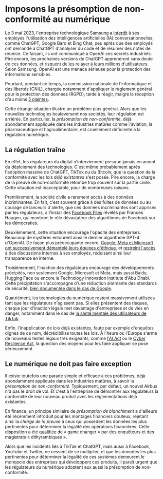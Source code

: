 # Imposons la présomption de non-conformité au numérique

Le 3 mai 2023, l'entreprise technologique Samsung a [interdit](https://www.journaldugeek.com/2023/05/03/chatgpt-pourquoi-samsung-interdit-a-ses-employes-dutiliser-lia/) à ses employés l'utilisation des intelligences artificielles (IA) conversationnelles, comme ChatGPT, Google Bard et Bing Chat,
peu après que des employés ont demandé à ChatGPT d'analyser du code et de résumer des notes de réunion.
Ce faisant, ils ont communiqué à OpenAI ces secrets industriels.
Pire encore, les prochaines versions de ChatGPT apprendront sans doute de ces données, et [risquent de les relayer à leurs millions d'utilisateurs](https://arxiv.org/abs/2304.05197).
Selon Samsung, OpenAI est une menace sérieuse pour la protection des informations sensibles.

Pourtant, pendant ce temps,
la commission nationale de l'informatique et des libertés (CNIL),
chargée notamment d'appliquer le règlement général pour la protection des données (RGPD),
tarde à réagir, 
malgré la réception d'au moins [5 plaintes](https://www.lesechos.fr/tech-medias/hightech/chatgpt-la-cnil-enquete-sur-cinq-plaintes-1934550).

Cette étrange situation illustre un problème plus général.
Alors que les nouvelles technologies bouleversent nos sociétés,
leur régulation est arriérée.
En particulier, la *présomption de non-conformité*,
déjà abondamment appliquée dans les industries matûres
comme l'aviation, la pharmaceutique et l'agroalimentaire,
est cruellement déficiente à la régulation numérique.


## La régulation traîne

En effet, les régulateurs du digital n'interviennent presque jamais 
en amont du déploiement des technologies.
C'est même probablement après l'adoption massive de ChatGPT, TikTok ou du Bitcoin, 
que la question de la conformité avec les lois *déjà existantes* s'est posée.
Pire encore, la charge de la preuve de non-conformité retombe trop souvent sur la partie civile.
Cette situation est inacceptable, pour de nombreuses raisons.

Premièrement, la société civile a rarement accès à des données incriminantes.
En fait, c'est souvent grâce à des fuites de données ou au courage de lanceurs d'alerte,
que ces données incriminantes sont apprises par les régulateurs,
à l'instar des [Facebook Files](https://www.la-croix.com/Economie/Frances-Haugen-lanceuse-dalerte-issue-Facebook-tournee-europeenne-2021-11-07-1201184083) révélés par Frances Haugen, 
qui montrent le rôle dévastateur des algorithmes de Facebook sur les démocraties.

Deuxièmement, cette situation encourage l'opacité des entreprises.
Beaucoup de mystères entourent ainsi le dernier algorithme GPT-4 d'OpenAI.
De façon plus préoccupante encore, 
[Google, Meta et Microsoft ont successivement démantelé leurs équipes d'éthique](https://techcrunch.com/2023/03/13/microsoft-lays-off-an-ethical-ai-team-as-it-doubles-down-on-openai/),
et [restreint l'accès](https://www.wsj.com/articles/facebook-limits-employee-access-to-some-internal-discussion-groups-11634171786) à des discussions internes à ses employés,
réduisant ainsi leur transparence en interne.

Troisièmement, l'inaction des régulateurs encourage des développements précipités, 
non seulement Google, Microsoft et Meta,
mais aussi Baidu, Hugging Face ou encore le Technology Innovation Institute d'Abu Dhabi.
Cette précipitation s'accompagne d'une réduction alarmante des standards de sécurité,
[bien documentée dans le cas de Google](https://www.bloomberg.com/news/features/2023-04-19/google-bard-ai-chatbot-raises-ethical-concerns-from-employees#xj4y7vzkg).

Quatrièment, les technologies du numérique restent massivement utilisées
tant que les régulateurs n'agissent pas.
Si elles présentent des risques, chaque jour d'inaction légale met davantage d'entreprises et de vies en danger,
notamment dans le cas de [la santé mentale des utilisateurs de TikTok](https://jonathanhaidt.substack.com/p/international-mental-illness-part-one).

Enfin, l'inapplication de lois déjà existantes, faute par exemple d'enquêtes dignes de ce nom, décrédibilise toutes les lois.
À l'heure où l'Europe s'arme de nouveaux textes légaux très exigeants,
comme [l'AI Act](https://artificialintelligenceact.eu/) ou le [Cyber Resilience Act](https://digital-strategy.ec.europa.eu/en/library/cyber-resilience-act),
la question des moyens pour les faire appliquer se pose sérieusement.

## Le numérique ne doit pas faire exception

Il existe toutefois une parade simple et efficace à ces problèmes,
déjà abondamment appliquée dans les industries matûres, 
à savoir la *présomption de non-conformité*.
Typiquement, par défaut, un nouvel Airbus n'a pas le droit de vol.
Et c'est à l'entreprise de démontrer aux régulateurs la conformité de leur nouveau produit 
avec les réglementations déjà existantes.

En finance, un principe similaire de *présomption de blanchiment* 
a d'ailleurs été récemment introduit pour les montages financiers douteux,
rejetant ainsi la *charge de la preuve* à ceux qui possèdent les données les plus pertinentes
pour déterminer la légalité des opérations financières.
Cette disposition a été [qualifiée](https://www.lemonde.fr/les-decodeurs/article/2023/04/29/la-presomption-de-blanchiment-arme-redoutable-contre-les-montages-financiers-occultes_6171473_4355770.html) de « game changer » par des enquêteurs et des magistrats « dithyrambiques ».

Alors que les incidents liés à TikTok et ChatGPT, mais aussi à Facebook, YouTube et Twitter, 
ne cessent de se multiplier,
et que les données les plus pertinentes pour déterminer la légalité de ces systèmes demeurent le monopole des entreprises qui développent ces produits,
il paraît urgent que les régulateurs du numérique adoptent eux aussi
la présomption de non-conformité.

